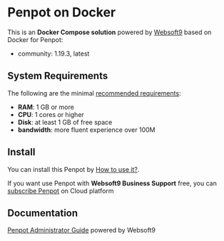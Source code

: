 # Penpot on Docker  

This is an **Docker Compose solution** powered by [Websoft9](https://www.websoft9.com) based on Docker for Penpot:


 - community:  1.19.3, latest


## System Requirements

The following are the minimal [recommended requirements](https://help.penpot.app/technical-guide):

* **RAM**: 1 GB or more
* **CPU**: 1 cores or higher
* **Disk**: at least 1 GB of free space
* **bandwidth**: more fluent experience over 100M  

## Install

You can install this Penpot by [How to use it?](https://github.com/Websoft9/docker-library#how-to-use-it).   

If you want use Penpot with **Websoft9 Business Support** free, you can [subscribe Penpot](https://www.websoft9.com/apps) on Cloud platform

## Documentation

[Penpot Administrator Guide](https://support.websoft9.com/docs/penpot) powered by Websoft9